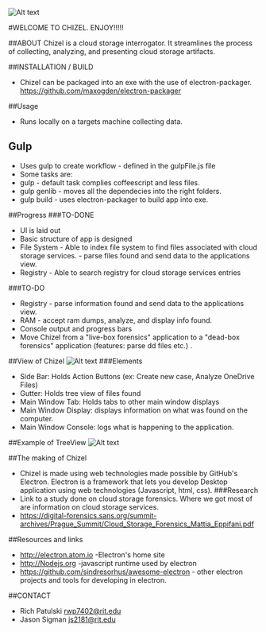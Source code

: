 ![Alt text](https://github.com/patulskitime/Chizel-475-2151_Patulski_Sigman/blob/master/Chizel_asciiArt.PNG)

#WELCOME TO CHIZEL. ENJOY!!!!!

##ABOUT
Chizel is a cloud storage interrogator.  It streamlines the process of collecting, analyzing, and presenting cloud storage artifacts.


##INSTALLATION / BUILD
* Chizel can be packaged into an exe with the use of electron-packager. <https://github.com/maxogden/electron-packager>

##Usage
* Runs locally on a targets machine collecting data.

## Gulp
* Uses gulp to create workflow - defined in the gulpFile.js file
* Some tasks are:
* gulp - default task complies coffeescript and less files.
* gulp genlib - moves all the dependecies into the right folders.
* gulp build - uses electron-packager to build app into exe.

##Progress
###TO-DONE
* UI is laid out
* Basic structure of app is designed
* File System - Able to index file system to find files associated with
cloud storage services. - parse files found and send data to the applications view.
* Registry - Able to search registry for cloud storage services entries   

###TO-DO
* Registry - parse information found and send data to the applications view.
* RAM - accept ram dumps, analyze, and display info found.
* Console output and progress bars
* Move Chizel from a "live-box forensics" application to a "dead-box forensics" application (features: parse dd files etc.) . 

##View of Chizel
![Alt text](https://github.com/patulskitime/Chizel-475-2151_Patulski_Sigman/blob/master/Chizel.png)
###Elements
* Side Bar: Holds Action Buttons (ex: Create new case, Analyze OneDrive Files)
* Gutter: Holds tree view of files found
* Main Window Tab: Holds tabs to other main window displays
* Main Window Display: displays information on what was found on the computer.
* Main Window Console: logs what is happening to the application.

##Example of TreeView
![Alt text](https://github.com/patulskitime/Chizel-475-2151_Patulski_Sigman/blob/master/Chizel_ex_TreeView.PNG)

##The making of Chizel
* Chizel is made using web technologies made possible by
GitHub's Electron. Electron is a framework that lets you develop Desktop application
using web technologies (Javascript, html, css).
###Research
* Link to a study done on cloud storage forensics. Where we got most of are information on cloud storage services.
* <https://digital-forensics.sans.org/summit-archives/Prague_Summit/Cloud_Storage_Forensics_Mattia_Eppifani.pdf>

##Resources and links
* <http://electron.atom.io> -Electron's home site
* <http://Nodejs.org> -javascript runtime used by electron
* <https://github.com/sindresorhus/awesome-electron> - other electron projects and tools for developing in electron.

##CONTACT
* Rich Patulski rwp7402@rit.edu
* Jason Sigman js2181@rit.edu
